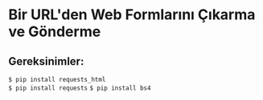 # Bir URL'den Web Formlarını Çıkarma ve Gönderme
## Gereksinimler: 
`$ pip install requests_html`<br>
`$ pip install requests`
`$ pip install bs4`
